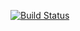 [![Build Status](https://travis-ci.com/itamar-nunes/clean-ts-api.svg?branch=master)](https://travis-ci.com/itamar-nunes/clean-ts-api)
